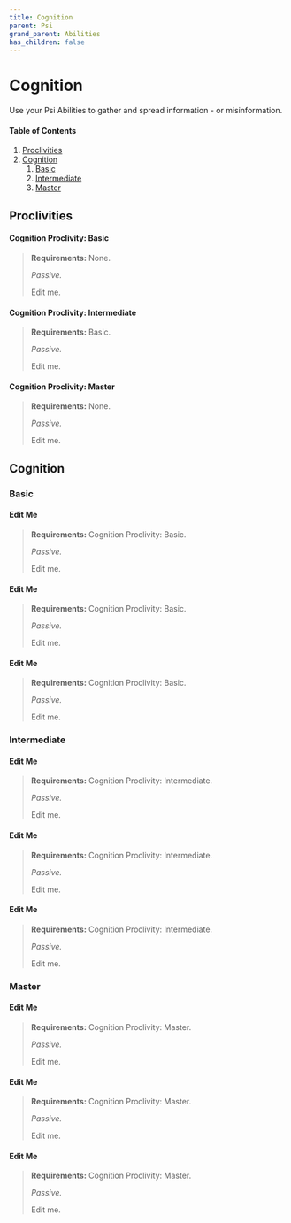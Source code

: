 ```yaml
---
title: Cognition
parent: Psi
grand_parent: Abilities
has_children: false
---
```


# Cognition

Use your Psi Abilities to gather and spread information - or misinformation.

#### Table of Contents
1. [Proclivities](#proclivities)
2. [Cognition](#cognition-1)
    1. [Basic](#basic)
    2. [Intermediate](#intermediate)
    3. [Master](#master)

## Proclivities

#### Cognition Proclivity: Basic
> **Requirements:** None.
> 
> *Passive.*
> 
> Edit me.

#### Cognition Proclivity: Intermediate
> **Requirements:** Basic.
> 
> *Passive.*
> 
> Edit me.

#### Cognition Proclivity: Master
> **Requirements:** None.
> 
> *Passive.*
> 
> Edit me.

## Cognition

### Basic

#### Edit Me
> **Requirements:** Cognition Proclivity: Basic.
> 
> *Passive.*
> 
> Edit me.

#### Edit Me
> **Requirements:** Cognition Proclivity: Basic.
> 
> *Passive.*
> 
> Edit me.

#### Edit Me
> **Requirements:** Cognition Proclivity: Basic.
> 
> *Passive.*
> 
> Edit me.

### Intermediate

#### Edit Me
> **Requirements:** Cognition Proclivity: Intermediate.
> 
> *Passive.*
> 
> Edit me.

#### Edit Me
> **Requirements:** Cognition Proclivity: Intermediate.
> 
> *Passive.*
> 
> Edit me.

#### Edit Me
> **Requirements:** Cognition Proclivity: Intermediate.
> 
> *Passive.*
> 
> Edit me.

### Master

#### Edit Me
> **Requirements:** Cognition Proclivity: Master.
> 
> *Passive.*
> 
> Edit me.

#### Edit Me
> **Requirements:** Cognition Proclivity: Master.
> 
> *Passive.*
> 
> Edit me.

#### Edit Me
> **Requirements:** Cognition Proclivity: Master.
> 
> *Passive.*
> 
> Edit me.

